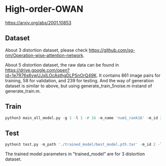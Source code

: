 # High-order-OWAN
https://arxiv.org/abs/2001.10853
## Dataset
About 3 distortion dataset, please check https://github.com/sg-nm/Operation-wise-attention-network.

About 5 distortion dataset, the raw data can be found in https://drive.google.com/open?id=1e7R76s6vwUJxILOcAsthgDLPSnOrQ49K.
It contains 861 image pairs for training, 58 for validation, and 239 for testing. And the way of generation dataset is similar to above, but using generate_train_5noise.m instand of generate_train.m.

## Train
``` python
python3 main_all_model.py -g 1 -l 1 -r 16 -m_name 'num1_rank16' -m_id 2
```

## Test
``` python
python3 test.py -m_path './trained_model/best_model.pth.tar' -m_id 2 -l 10 -cn 'moderate'
```
The trained model parameters in "trained_model" are for 3 distortion dataset.
